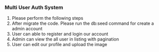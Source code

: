 ### Multi User Auth System

1. Please perform the following steps
2. After migrate the code. Please run the db:seed command for create a admin account
3. User can able to register and login our account
4. Admin can view the all user in listing with pagination
5. User can edit our profile and upload the image